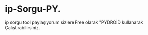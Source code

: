 # ip-Sorgu-PY.
ip sorgu  tool paylaşıyorum sizlere Free olarak   "PYDROİD kullanarak Çalıştırabilirsiniz.
